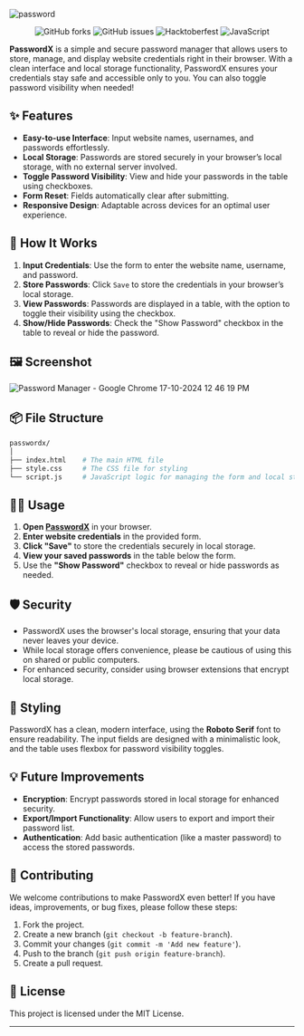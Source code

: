 

![password](https://github.com/user-attachments/assets/f063f8cb-15a5-44d0-bb5a-99a8502ac35d)
<div align="center">
    <img src="https://img.shields.io/github/forks/ezazaa/passwordx?style=social" alt="GitHub forks" />  
    <img src="https://img.shields.io/github/issues/ezazaa/passwordx" alt="GitHub issues" />  
    <img src="https://img.shields.io/static/v1?label=Hacktoberfest&message=2024&color=orange" alt="Hacktoberfest" />  
    <img src="https://img.shields.io/badge/javascript-ES6+%20%F0%9F%93%A6-blue" alt="JavaScript" />  
</div>

**PasswordX** is a simple and secure password manager that allows users to store, manage, and display website credentials right in their browser. With a clean interface and local storage functionality, PasswordX ensures your credentials stay safe and accessible only to you. You can also toggle password visibility when needed!

## ✨ Features

- **Easy-to-use Interface**: Input website names, usernames, and passwords effortlessly.
- **Local Storage**: Passwords are stored securely in your browser’s local storage, with no external server involved.
- **Toggle Password Visibility**: View and hide your passwords in the table using checkboxes.
- **Form Reset**: Fields automatically clear after submitting.
- **Responsive Design**: Adaptable across devices for an optimal user experience.

## 🚀 How It Works

1. **Input Credentials**: Use the form to enter the website name, username, and password.
2. **Store Passwords**: Click `Save` to store the credentials in your browser’s local storage.
3. **View Passwords**: Passwords are displayed in a table, with the option to toggle their visibility using the checkbox.
4. **Show/Hide Passwords**: Check the "Show Password" checkbox in the table to reveal or hide the password.
## 🖼 Screenshot

![Password Manager - Google Chrome 17-10-2024 12 46 19 PM](https://github.com/user-attachments/assets/e4a91e3b-90e9-432c-a487-f2c905c2e8ec)





## 📦 File Structure

```bash
passwordx/
│
├── index.html    # The main HTML file
├── style.css     # The CSS file for styling
└── script.js     # JavaScript logic for managing the form and local storage
```

## 👨‍💻 Usage

1. **Open [PasswordX](https://ezazaa.github.io/passwordx/)** in your browser.
2. **Enter website credentials** in the provided form.
3. **Click "Save"** to store the credentials securely in local storage.
4. **View your saved passwords** in the table below the form.
5. Use the **"Show Password"** checkbox to reveal or hide passwords as needed.

## 🛡️ Security

- PasswordX uses the browser's local storage, ensuring that your data never leaves your device.
- While local storage offers convenience, please be cautious of using this on shared or public computers.
- For enhanced security, consider using browser extensions that encrypt local storage.

## 🎨 Styling

PasswordX has a clean, modern interface, using the **Roboto Serif** font to ensure readability. The input fields are designed with a minimalistic look, and the table uses flexbox for password visibility toggles.

## 💡 Future Improvements

- **Encryption**: Encrypt passwords stored in local storage for enhanced security.
- **Export/Import Functionality**: Allow users to export and import their password list.
- **Authentication**: Add basic authentication (like a master password) to access the stored passwords.

## 🤝 Contributing

We welcome contributions to make PasswordX even better! If you have ideas, improvements, or bug fixes, please follow these steps:

1. Fork the project.
2. Create a new branch (`git checkout -b feature-branch`).
3. Commit your changes (`git commit -m 'Add new feature'`).
4. Push to the branch (`git push origin feature-branch`).
5. Create a pull request.

## 📄 License

This project is licensed under the MIT License.

---
